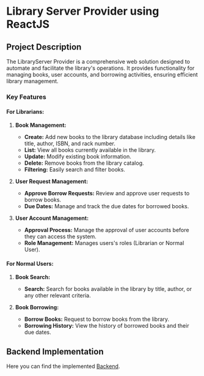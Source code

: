 # Library Server Provider using ReactJS

## Project Description

The LibraryServer Provider is a comprehensive web solution designed to automate and facilitate the library's operations. It provides functionality for managing books, user accounts, and borrowing activities, ensuring efficient library management.

### Key Features

#### For Librarians:

1. **Book Management:**
   - **Create:** Add new books to the library database including details like title, author, ISBN, and rack number.
   - **List:** View all books currently available in the library.
   - **Update:** Modify existing book information.
   - **Delete:** Remove books from the library catalog.
   - **Filtering:** Easily search and filter books.

2. **User Request Management:**
   - **Approve Borrow Requests:** Review and approve user requests to borrow books.
   - **Due Dates:** Manage and track the due dates for borrowed books.

3. **User Account Management:**
   - **Approval Process:** Manage the approval of user accounts before they can access the system.
   - **Role Management:** Manages users's roles (Librarian or Normal User).

#### For Normal Users:

1. **Book Search:**
   - **Search:** Search for books available in the library by title, author, or any other relevant criteria.

2. **Book Borrowing:**
   - **Borrow Books:** Request to borrow books from the library.
   - **Borrowing History:** View the history of borrowed books and their due dates.

## Backend Implementation
Here you can find the implemented [Backend](https://github.com/AhmedMaherElSaeidi/Library-Service-Provider-NodeJS).
